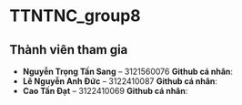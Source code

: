 # TTNTNC_group8
## Thành viên tham gia

- **Nguyễn Trọng Tấn Sang** – 3121560076    **Github cá nhân**:
- **Lê Nguyễn Anh Đức** – 3122410087        **Github cá nhân**:
- **Cao Tấn Đạt** – 3122410069              **Github cá nhân**:
